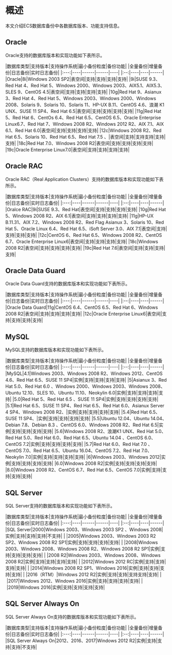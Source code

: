 # 概述

本文介绍ECS数据库备份中各数据库版本、功能支持信息。

## Oracle

Oracle支持的数据库版本和实现功能如下表所示。

|数据库类型|支持版本|支持操作系统|最小备份粒度|备份功能|
|全量备份|增量备份|日志备份|实时日志备份|
|:---:|----|------|------|----|
|:--:|----|----|------|
|Oracle|8i|Windows 2003 SP2|表空间|支持|支持|支持|支持|
|9i|SUSE 9.3、Red Hat 4、Red Hat 5、Windows 2000、Windows 2003、AIX5.1、AIX5.3、SLES 9、CentOS 4.5|表空间|支持|支持|支持|支持|
|10g|Red Hat 9、Asianux 3、Red Hat 4、Red Hat 5、Windows 2003、Windows 2000、Windows 2008、Solaris 9、Solaris 10、Solaris 11、HP-UX B.11、CentOS 4.6、浪潮 K1 UNX、SUSE 11 SP4、Red Hat 6.5|表空间|支持|支持|支持|支持|
|11g|Red Hat 5、Red Hat 6、CentOs 6.4、Red Hat 6.5、CentOS 6.5、Oracle Enterprise Linux6.7、Red Hat 7、Windows 2008 R2、Windows 2012 R2、AIX 7.1、AIX 6.1、Red Hat 6.0|表空间|支持|支持|支持|支持|
|12c|Windows 2008 R2、Red Hat 6.5、Solaris 10、Red Hat 6.5、Red Hat 7.5 、|表空间|支持|支持支持|支持|支持|
|18c|Red Hat 7.0、Windows 2008 R2|表空间|支持|支持|支持|支持|
|19c|Oracle Enterprise Linux7.0|表空间|支持|支持|支持|支持|

## Oracle RAC

Oracle RAC（Real Application Clusters）支持的数据库版本和实现功能如下表所示。

|数据库类型|支持版本|支持操作系统|最小备份粒度|备份功能|
|全量备份|增量备份|日志备份|实时日志备份|
|:---:|----|------|------|----|
|:--:|----|----|------|
|Oralce RAC|9i|SUSE 9.3、Red Hat|表空间|支持|支持|支持|支持|
|10g|Red Hat 5、Windows 2008 R2、AIX 6.1|表空间|支持|支持|支持|支持|
|11g|HP-UX B.11.31、AIX 7.2、Windows 2008 R2、Red Flag Asianux 3、Solaris 10、Red Hat 5、Oracle Linux 6.4、Red Hat 6.5、iSoft Server 3.0、AIX 7.1|表空间|支持|支持|支持|支持|
|12c|CentOS 6、Red Hat 6.5、Windows 2008 R2、CentOS 6.7、Oracle Enterprise Linux6|表空间|支持|支持|支持|支持|
|18c|Windows 2008 R2|表空间|支持|支持|支持|支持|
|19c|Red Hat 7.6|表空间|支持|支持|支持|支持|

## Oracle Data Guard

Oracle Data Guard支持的数据库版本和实现功能如下表所示。

|数据库类型|支持版本|支持操作系统|最小备份粒度|备份功能|
|全量备份|增量备份|日志备份|实时日志备份|
|:---:|----|------|------|----|
|:--:|----|----|------|
|Oracle Data Guard|11g|CentOS 6.4、CentOS 6.5、Red Hat 6、Windows 2008 R2|表空间|支持|支持|支持|支持|
|12c|Oracle Enterprise Linux6|表空间|支持|支持|支持|支持|

## MySQL

MySQL支持的数据库版本和实现功能如下表所示。

|数据库类型|支持版本|支持操作系统|最小备份粒度|备份功能|
|全量备份|增量备份|日志备份|实时日志备份|
|:---:|----|------|------|----|
|:--:|----|----|------|
|MySQL|4.1|Windows 2003、Windows 2008 R2、Windows 2012、CentOS 4.6、Red Hat 6.5、SUSE 11 SP4|实例|支持|支持|支持|支持|
|5|Asianux 3、Red Hat 5.0、Red Hat 6.0 、Windows 2000、Windows 2003、Windows 2008、Ubuntu 12.10、SLES 10、Ubuntu 11.10、Neokylin 6.0|实例|支持|支持|支持|支持|
|5.0|Red Hat 5、Red Hat 6.5 、SUSE 11 SP4|实例|支持|支持|支持|支持|
|5.1|Red Hat 6.5、SUSE 11 SP4、Red Hat 6.5、Red Hat 6.0、Asianux Server 4 SP4、Windows 2008 R2、|实例|支持|支持|支持|支持|
|5.4|Red Hat 6.5、SUSE 11 SP4、|实例|支持|支持|支持|支持|
|5.5|Ubuntu 12.04、Ubuntu 14.04、Debian 7.8、Debian 8.3 、CentOS 6.0、Windows 2008 R2、Red Hat 6.5|实例|支持|支持|支持|支持|
|5.6|Windows 2008 R2、浪潮K1 UNX、Red Hat 5.0、Red Hat 5.0、Red Hat 6.0、Red Hat 6.5、Ubuntu 14.04 、CentOS 6.0、CentOS 7.2|实例|支持|支持|支持|支持|
|5.7|Red Hat 6.0、Red Hat 7.0 、CentOS 7.0、Red Hat 6.5、Ubuntu 16.04、CentOS 7.2、Red Hat 7.0、Neokylin 7.0|实例|支持|支持|支持|支持|
|6|Windows 2003、Windows 2012|实例|支持|支持|支持|支持|
|6.0|Windows 2008 R2|实例|支持|支持|支持|支持|
|8.0|Windows 2008 R2、CentOS 6.7、Red Hat 6.5、CentOS 7.0|实例|支持|支持|支持|支持|

## SQL Server

SQL Server支持的数据库版本和实现功能如下表所示。

|数据库类型|支持版本|支持操作系统|最小备份粒度|备份功能|
|全量备份|增量备份|日志备份|实时日志备份|
|:---:|----|------|------|----|
|:--:|----|----|------|
|SQL Server|2000|Windows 2003、Windows 2003 SP2 、Windows 2008|实例|支持|支持|支持|不支持|
| |2005|Windows 2003、Windows 2003 R2 SP2、Windows 2008 R2 SP1|实例|支持|支持|支持|支持|
| |2008|Windows 2003、Windows 2008、Windows 2008 R2、Windows 2008 R2 SP1|实例|支持|支持|支持|支持|
| |2008 R2|Windows 2003、Windows 2008、Windows 2008 R2|实例|支持|支持|支持|支持|
| |2012|Windows 2012 RC|实例|支持|支持|支持|支持|
| |2014|Windows 2008 R2 SP1、Windows 2016|实例|支持|支持|支持|支持|
| |2016（RTM）|Windows 2012 R2|实例|支持|支持|支持支持|支持|
| |2017|Windows 2012、Windows 2016|实例|支持|支持|支持|支持|
| |2019|Windows 2016|实例|支持|支持|支持|支持|

## SQL Server Always On

SQL Server Always On支持的数据库版本和实现功能如下表所示。

|数据库类型|支持版本|支持操作系统|最小备份粒度|备份功能|
|全量备份|增量备份|日志备份|实时日志备份|
|:---:|----|------|------|----|
|:--:|----|----|------|
|SQL Server Always On|2012、2016、2017|Windows 2012 R2|实例|支持|支持|支持|不支持|

